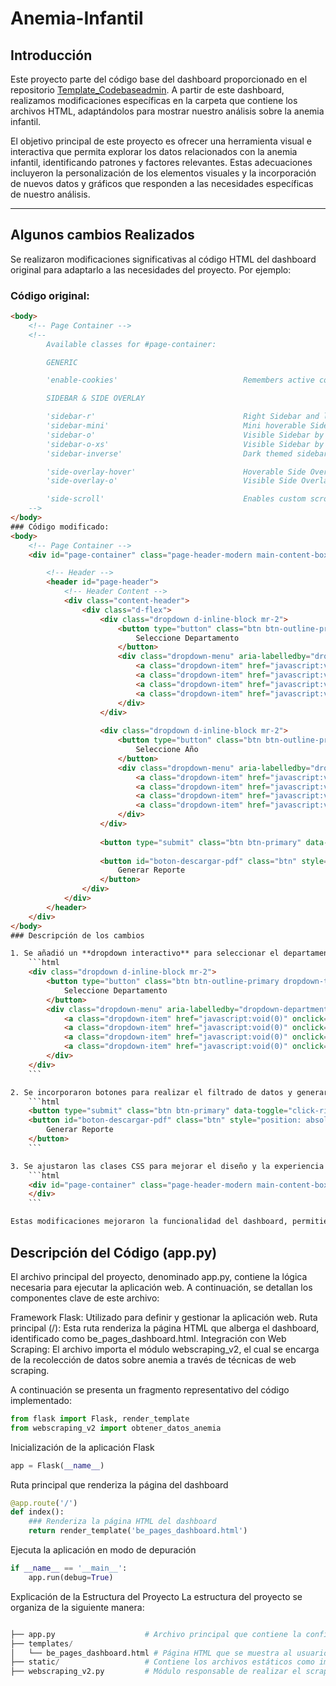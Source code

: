 # Anemia-Infantil

## Introducción

Este proyecto parte del código base del dashboard proporcionado en el repositorio [Template_Codebaseadmin](https://github.com/Anders87x/Template_Codebaseadmin). A partir de este dashboard, realizamos modificaciones específicas en la carpeta que contiene los archivos HTML, adaptándolos para mostrar nuestro análisis sobre la anemia infantil.  

El objetivo principal de este proyecto es ofrecer una herramienta visual e interactiva que permita explorar los datos relacionados con la anemia infantil, identificando patrones y factores relevantes. Estas adecuaciones incluyeron la personalización de los elementos visuales y la incorporación de nuevos datos y gráficos que responden a las necesidades específicas de nuestro análisis.

---

## Algunos cambios Realizados

Se realizaron modificaciones significativas al código HTML del dashboard original para adaptarlo a las necesidades del proyecto. Por ejemplo:

### Código original:

```html
<body>
    <!-- Page Container -->
    <!--
        Available classes for #page-container:

        GENERIC

        'enable-cookies'                            Remembers active color theme between pages (when set through color theme helper Codebase() -> uiHandleTheme())

        SIDEBAR & SIDE OVERLAY

        'sidebar-r'                                 Right Sidebar and left Side Overlay (default is left Sidebar and right Side Overlay)
        'sidebar-mini'                              Mini hoverable Sidebar (screen width > 991px)
        'sidebar-o'                                 Visible Sidebar by default (screen width > 991px)
        'sidebar-o-xs'                              Visible Sidebar by default (screen width < 992px)
        'sidebar-inverse'                           Dark themed sidebar

        'side-overlay-hover'                        Hoverable Side Overlay (screen width > 991px)
        'side-overlay-o'                            Visible Side Overlay by default

        'side-scroll'                               Enables custom scrolling on Sidebar and Side Overlay instead of native scrolling (screen width > 991px)
    -->
</body>
### Código modificado:
<body>
    <!-- Page Container -->
    <div id="page-container" class="page-header-modern main-content-boxed side-trans-enabled sidebar-inverse">

        <!-- Header -->
        <header id="page-header">
            <!-- Header Content -->
            <div class="content-header">
                <div class="d-flex">
                    <div class="dropdown d-inline-block mr-2">
                        <button type="button" class="btn btn-outline-primary dropdown-toggle" id="dropdown-department" data-toggle="dropdown" aria-haspopup="true" aria-expanded="false">
                            Seleccione Departamento
                        </button>
                        <div class="dropdown-menu" aria-labelledby="dropdown-department">
                            <a class="dropdown-item" href="javascript:void(0)" onclick="selectDepartment('Amazonas')">Amazonas</a>
                            <a class="dropdown-item" href="javascript:void(0)" onclick="selectDepartment('Áncash')">Áncash</a>
                            <a class="dropdown-item" href="javascript:void(0)" onclick="selectDepartment('Apurímac')">Apurímac</a>
                            <a class="dropdown-item" href="javascript:void(0)" onclick="selectDepartment('Arequipa')">Arequipa</a>
                        </div>
                    </div>
            
                    <div class="dropdown d-inline-block mr-2">
                        <button type="button" class="btn btn-outline-primary dropdown-toggle" id="dropdown-year" data-toggle="dropdown" aria-haspopup="true" aria-expanded="false">
                            Seleccione Año
                        </button>
                        <div class="dropdown-menu" aria-labelledby="dropdown-year">
                            <a class="dropdown-item" href="javascript:void(0)" onclick="selectYear(2008)">2008</a>
                            <a class="dropdown-item" href="javascript:void(0)" onclick="selectYear(2009)">2009</a>
                            <a class="dropdown-item" href="javascript:void(0)" onclick="selectYear(2010)">2010</a>
                            <a class="dropdown-item" href="javascript:void(0)" onclick="selectYear(2011)">2011</a>
                        </div>
                    </div>
            
                    <button type="submit" class="btn btn-primary" data-toggle="click-ripple">Filtrar</button>
            
                    <button id="boton-descargar-pdf" class="btn" style="position: absolute; top: 30px; right: 100px;">
                        Generar Reporte
                    </button>
                </div>
            </div>
        </header>
    </div>
</body>
### Descripción de los cambios

1. Se añadió un **dropdown interactivo** para seleccionar el departamento y el año del análisis:
    ```html
    <div class="dropdown d-inline-block mr-2">
        <button type="button" class="btn btn-outline-primary dropdown-toggle" id="dropdown-department" data-toggle="dropdown" aria-haspopup="true" aria-expanded="false">
            Seleccione Departamento
        </button>
        <div class="dropdown-menu" aria-labelledby="dropdown-department">
            <a class="dropdown-item" href="javascript:void(0)" onclick="selectDepartment('Amazonas')">Amazonas</a>
            <a class="dropdown-item" href="javascript:void(0)" onclick="selectDepartment('Áncash')">Áncash</a>
            <a class="dropdown-item" href="javascript:void(0)" onclick="selectDepartment('Apurímac')">Apurímac</a>
            <a class="dropdown-item" href="javascript:void(0)" onclick="selectDepartment('Arequipa')">Arequipa</a>
        </div>
    </div>
    ```

2. Se incorporaron botones para realizar el filtrado de datos y generar reportes en formato PDF:
    ```html
    <button type="submit" class="btn btn-primary" data-toggle="click-ripple">Filtrar</button>
    <button id="boton-descargar-pdf" class="btn" style="position: absolute; top: 30px; right: 100px;">
        Generar Reporte
    </button>
    ```

3. Se ajustaron las clases CSS para mejorar el diseño y la experiencia del usuario:
    ```html
    <div id="page-container" class="page-header-modern main-content-boxed side-trans-enabled sidebar-inverse">
    </div>
    ```

Estas modificaciones mejoraron la funcionalidad del dashboard, permitiendo una interacción más intuitiva y personalizada para el análisis de anemia infantil.
```
## Descripción del Código (app.py)
El archivo principal del proyecto, denominado app.py, contiene la lógica necesaria para ejecutar la aplicación web. A continuación, se detallan los componentes clave de este archivo:

Framework Flask: Utilizado para definir y gestionar la aplicación web.
Ruta principal (/): Esta ruta renderiza la página HTML que alberga el dashboard, identificado como be_pages_dashboard.html.
Integración con Web Scraping: El archivo importa el módulo webscraping_v2, el cual se encarga de la recolección de datos sobre anemia a través de técnicas de web scraping.

A continuación se presenta un fragmento representativo del código implementado:
```python
from flask import Flask, render_template
from webscraping_v2 import obtener_datos_anemia
```
Inicialización de la aplicación Flask
``` python
app = Flask(__name__)
```
Ruta principal que renderiza la página del dashboard
``` python
@app.route('/')
def index():
    ### Renderiza la página HTML del dashboard
    return render_template('be_pages_dashboard.html')
```

Ejecuta la aplicación en modo de depuración
``` python
if __name__ == '__main__':
    app.run(debug=True)
```
Explicación de la Estructura del Proyecto
La estructura del proyecto se organiza de la siguiente manera:
``` python

├── app.py                    # Archivo principal que contiene la configuración de Flask y las rutas de la aplicación.
├── templates/
│   └── be_pages_dashboard.html # Página HTML que se muestra al usuario, representando el dashboard.
├── static/                   # Contiene los archivos estáticos como imágenes, hojas de estilo (CSS) y scripts (JS).
├── webscraping_v2.py         # Módulo responsable de realizar el scraping y obtener los datos sobre anemia.
```

